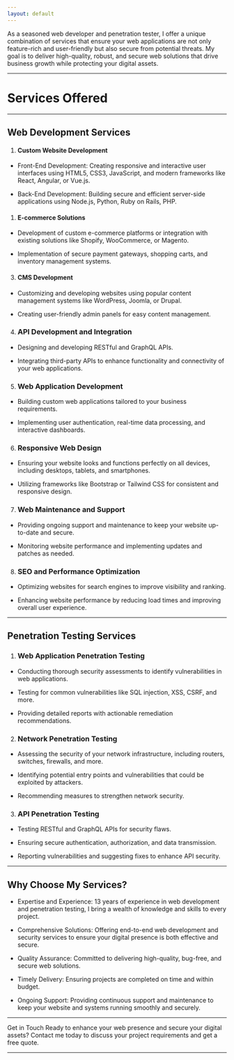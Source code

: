 ```yaml
---
layout: default
---
```

As a seasoned web developer and penetration tester, I offer a unique combination of services that ensure your web applications are not only feature-rich and user-friendly but also secure from potential threats. 
My goal is to deliver high-quality, robust, and secure web solutions that drive business growth while protecting your digital assets.
* * *
# Services Offered
---
## Web Development Services

1. #### Custom Website Development
   
  *  Front-End Development: Creating responsive and interactive user interfaces using HTML5, CSS3, JavaScript, and modern frameworks like React, Angular,      or Vue.js.
    
  *  Back-End Development: Building secure and efficient server-side applications using Node.js, Python, Ruby on Rails, PHP.
    
1. #### E-commerce Solutions
   
  * Development of custom e-commerce platforms or integration with existing solutions like Shopify, WooCommerce, or Magento.
    
  * Implementation of secure payment gateways, shopping carts, and inventory management systems.
    
3. #### CMS Development
   
  * Customizing and developing websites using popular content management systems like WordPress, Joomla, or Drupal.
    
  * Creating user-friendly admin panels for easy content management.
    
4. ### API Development and Integration
   
  * Designing and developing RESTful and GraphQL APIs.
    
  * Integrating third-party APIs to enhance functionality and connectivity of your web applications.
    
5. ### Web Application Development
   
  * Building custom web applications tailored to your business requirements.
    
  * Implementing user authentication, real-time data processing, and interactive dashboards.
    
6. ### Responsive Web Design
   
  * Ensuring your website looks and functions perfectly on all devices, including desktops, tablets, and smartphones.
    
  * Utilizing frameworks like Bootstrap or Tailwind CSS for consistent and responsive design.
    
7. ### Web Maintenance and Support
   
  * Providing ongoing support and maintenance to keep your website up-to-date and secure.
    
  * Monitoring website performance and implementing updates and patches as needed.
    
8. ### SEO and Performance Optimization
   
  * Optimizing websites for search engines to improve visibility and ranking.
    
  * Enhancing website performance by reducing load times and improving overall user experience.

* * *

## Penetration Testing Services

1. ### Web Application Penetration Testing
   
  *  Conducting thorough security assessments to identify vulnerabilities in web applications.
    
  *  Testing for common vulnerabilities like SQL injection, XSS, CSRF, and more.
    
  *  Providing detailed reports with actionable remediation recommendations.
    
2. ### Network Penetration Testing
   
  *  Assessing the security of your network infrastructure, including routers, switches, firewalls, and more.
    
  *  Identifying potential entry points and vulnerabilities that could be exploited by attackers.
    
  *  Recommending measures to strengthen network security.
    
3. ### API Penetration Testing
   
  *  Testing RESTful and GraphQL APIs for security flaws.
    
  *  Ensuring secure authentication, authorization, and data transmission.
    
  *  Reporting vulnerabilities and suggesting fixes to enhance API security.

 ---
 
## Why Choose My Services?

*   Expertise and Experience: 13 years of experience in web development and penetration testing, I bring a wealth of knowledge and skills to every project.
  
*   Comprehensive Solutions: Offering end-to-end web development and security services to ensure your digital presence is both effective and secure.
  
*   Quality Assurance: Committed to delivering high-quality, bug-free, and secure web solutions.
  
*   Timely Delivery: Ensuring projects are completed on time and within budget.
  
*   Ongoing Support: Providing continuous support and maintenance to keep your website and systems running smoothly and securely.


* * *
Get in Touch
Ready to enhance your web presence and secure your digital assets? Contact me today to discuss your project requirements and get a free quote. 

* * *
